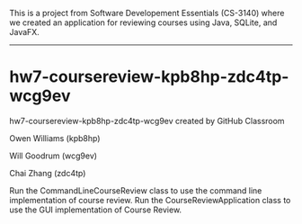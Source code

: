 This is a project from Software Developement Essentials (CS-3140) where we created an application for reviewing courses using Java, SQLite, and JavaFX.

---


# hw7-coursereview-kpb8hp-zdc4tp-wcg9ev
hw7-coursereview-kpb8hp-zdc4tp-wcg9ev created by GitHub Classroom

Owen Williams (kpb8hp)

Will Goodrum (wcg9ev)

Chai Zhang (zdc4tp)

Run the CommandLineCourseReview class to use the command line implementation of course review.
Run the CourseReviewApplication class to use the GUI implementation of Course Review.
